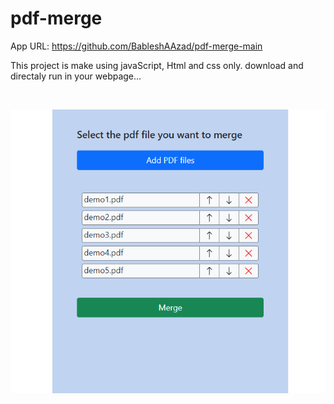 # pdf-merge
App URL: https://github.com/BableshAAzad/pdf-merge-main

This project is make using javaScript, Html and css only. download and directaly run in your webpage...

<br>

<p align="center">
  <img src="screenshots/BOB.PNG"/>
</p>

